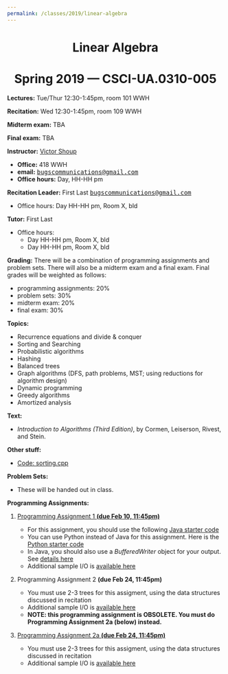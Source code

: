 ```yaml
---
permalink: /classes/2019/linear-algebra
---
```

<center>

<h1> Linear Algebra </h1>

<h1> Spring 2019 — CSCI-UA.0310-005 </h1>

</center>

**Lectures:** Tue/Thur 12:30-1:45pm, room 101 WWH

**Recitation:** Wed 12:30-1:45pm, room 109 WWH

**Midterm exam:** TBA

**Final exam:** TBA

**Instructor:** [Victor Shoup](https://www.shoup.net/)

*   **Office:** 418 WWH
*   **email:** <tt>bugscommunications@gmail.com</tt>
*   **Office hours:** Day, HH-HH pm

**Recitation Leader:** First Last <tt><bugscommunications@gmail.com></tt>

*   Office hours: Day HH-HH pm, Room X, bld

**Tutor:** First Last

*   Office hours:
    *   Day HH-HH pm, Room X, bld
    *   Day HH-HH pm, Room X, bld

**Grading:** There will be a combination of programming assignments and problem sets. There will also be a midterm exam and a final exam. Final grades will be weighted as follows:

*   programming assignments: 20%
*   problem sets: 30%
*   midterm exam: 20%
*   final exam: 30%

**Topics:**

*   Recurrence equations and divide & conquer
*   Sorting and Searching
*   Probabilistic algorithms
*   Hashing
*   Balanced trees
*   Graph algorithms (DFS, path problems, MST; using reductions for algorithm design)
*   Dynamic programming
*   Greedy algorithms
*   Amortized analysis

**Text:**

*   _Introduction to Algorithms (Third Edition)_, by Cormen, Leiserson, Rivest, and Stein.

**Other stuff:**

*   [Code: sorting.cpp](https://cs.nyu.edu/courses/spring19/CSCI-UA.0310-005/sorting.cpp)

**Problem Sets:**

*   These will be handed out in class.

**Programming Assignments:**

1.  [Programming Assignment 1 **(due Feb 10, 11:45pm)**](https://www.hackerrank.com/basic-algorithms-spring-2019-pa1)
    *   For this assignment, you should use the following [Java starter code](https://cs.nyu.edu/courses/spring19/CSCI-UA.0310-005/twothree-starter.java)
    *   You can use Python instead of Java for this assignment. Here is the [Python starter code](https://cs.nyu.edu/courses/spring19/CSCI-UA.0310-005/twothree-starter.py)
    *   In Java, you should also use a _BufferedWriter_ object for your output. See [details here](https://cs.nyu.edu/courses/spring19/CSCI-UA.0310-005/UseBufferedWriter.java)
    *   Additional sample I/O is [available here](https://cs.nyu.edu/courses/spring19/CSCI-UA.0310-005/2-3-tree-range-query-sample-io.zip)
2.  Programming Assignment 2 **(due Feb 24, 11:45pm)**
    *   You must use 2-3 trees for this assigment, using the data structures discussed in recitation
    *   Additional sample I/O is [available here](https://cs.nyu.edu/courses/spring19/CSCI-UA.0310-005/2-3-tree-range-update-sample-io.zip)
    *   **NOTE: this programming assignment is OBSOLETE. You must do Programming Assignment 2a (below) instead.**
3.  [Programming Assignment 2a **(due Feb 24, 11:45pm)**](https://www.hackerrank.com/basic-algorithms-spring-2019-pa2a)

    *   You must use 2-3 trees for this assigment, using the data structures discussed in recitation
    *   Additional sample I/O is [available here](https://cs.nyu.edu/courses/spring19/CSCI-UA.0310-005/2-3-tree-range-update-sample-io.zip)
